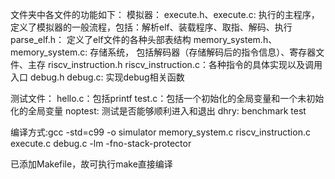 

文件夹中各文件的功能如下：
模拟器：
	execute.h、execute.c: 执行的主程序，定义了模拟器的一般流程，包括：解析elf、装载程序、取指、解码、执行
	parse_elf.h： 定义了elf文件的各种头部表结构
	memory_system.h、memory_system.c: 存储系统， 包括解码器（存储解码后的指令信息）、寄存器文件、主存
	riscv_instruction.h riscv_instruction.c：各种指令的具体实现以及调用入口
	debug.h debug.c: 实现debug相关函数

测试文件：
	hello.c：包括printf
	test.c：包括一个初始化的全局变量和一个未初始化的全局变量
	noptest: 测试是否能够顺利进入和退出
	dhry: benchmark test

编译方式:gcc -std=c99 -o simulator memory_system.c riscv_instruction.c execute.c debug.c -lm -fno-stack-protector

已添加Makefile，故可执行make直接编译

